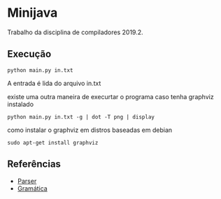 # Minijava

Trabalho da disciplina de compiladores 2019.2.

## Execução

```python main.py in.txt```

A entrada é lida do arquivo in.txt


existe uma outra maneira de execurtar o programa caso tenha graphviz instalado

```python main.py in.txt -g | dot -T png | display```

como instalar o graphviz em distros baseadas em debian

```sudo apt-get install graphviz```

## Referências
- [Parser](https://www.dabeaz.com/ply/)
- [Gramática](http://www.cead.uff.br/ead/mod/resource/view.php?id=41439)